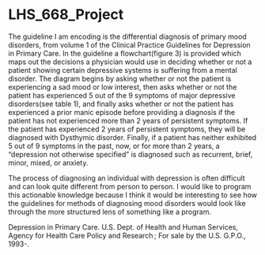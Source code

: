 # LHS_668_Project

The guideline I am encoding is the differential diagnosis of primary mood disorders, from volume 1 of the Clinical Practice Guidelines for Depression in Primary Care. In the guideline a flowchart(figure 3) is provided which maps out the decisions a physician would use in deciding whether or not a patient showing certain depressive systems is suffering from a mental disorder. The diagram begins by asking whether or not the patient is experiencing a sad mood or low interest, then asks whether or not the patient has experienced 5 out of the 9 symptoms of major depressive disorders(see table 1), and finally asks whether or not the patient has experienced  a prior manic episode before providing a diagnosis if the patient has not experienced more than 2 years of persistent symptoms. If the patient has experienced 2 years of persistent symptoms, they will be diagnosed with Dysthymic disorder. Finally, if a patient has neither exhibited 5 out of 9 symptoms in the past, now, or for more than 2 years, a “depression not otherwise specified” is diagnosed such as recurrent, brief, minor, mixed, or anxiety.

The process of diagnosing an individual with depression is often difficult and can look quite different from person to person. I would like to program this actionable knowledge because I think it would be interesting to see how the guidelines for methods of diagnosing mood disorders would look like through the more structured lens of something like a program. 

 Depression in Primary Care. U.S. Dept. of Health and Human Services, Agency for Health Care Policy and Research ; For sale by the U.S. G.P.O., 1993-.

